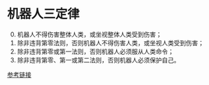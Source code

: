 # 机器人三定律

0. 机器人不得伤害整体人类，或坐视整体人类受到伤害；
1. 除非违背第零法则，否则机器人不得伤害人类，或坐视人类受到伤害；
2. 除非违背第零或第一法则，否则机器人必须服从人类命令；
3. 除非违背第零、第一或第二法则，否则机器人必须保护自己。 

[参考链接](https://zh.wikipedia.org/wiki/%E6%9C%BA%E5%99%A8%E4%BA%BA%E4%B8%89%E5%AE%9A%E5%BE%8B "机器人三定律")